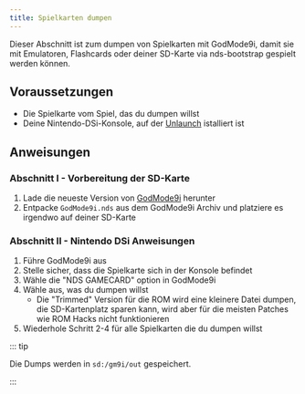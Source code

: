 ```yaml
---
title: Spielkarten dumpen
---
```


Dieser Abschnitt ist zum dumpen von Spielkarten mit GodMode9i, damit sie mit Emulatoren, Flashcards oder deiner SD-Karte via nds-bootstrap gespielt werden können.

## Voraussetzungen
- Die Spielkarte vom Spiel, das du dumpen willst
- Deine Nintendo-DSi-Konsole, auf der [Unlaunch](installing-unlaunch.html) istalliert ist

## Anweisungen
### Abschnitt I - Vorbereitung der SD-Karte

1. Lade die neueste Version von [GodMode9i](https://github.com/DS-Homebrew/GodMode9i/releases) herunter
1. Entpacke `GodMode9i.nds` aus dem GodMode9i Archiv und platziere es irgendwo auf deiner SD-Karte

### Abschnitt II - Nintendo DSi Anweisungen
1. Führe GodMode9i aus
1. Stelle sicher, dass die Spielkarte sich in der Konsole befindet
1. Wähle die "NDS GAMECARD" option in GodMode9i
1. Wähle aus, was du dumpen willst
    - Die "Trimmed" Version für die ROM wird eine kleinere Datei dumpen, die SD-Kartenplatz sparen kann, wird aber für die meisten Patches wie ROM Hacks nicht funktionieren
1. Wiederhole Schritt 2-4 für alle Spielkarten die du dumpen willst

::: tip

Die Dumps werden in `sd:/gm9i/out` gespeichert.

:::
